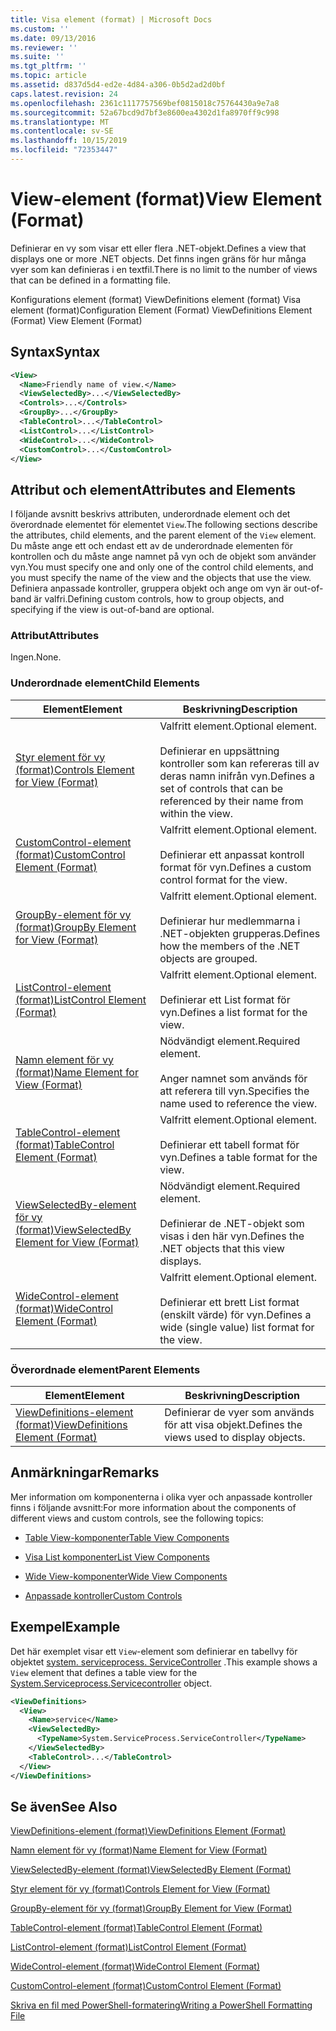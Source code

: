 ```yaml
---
title: Visa element (format) | Microsoft Docs
ms.custom: ''
ms.date: 09/13/2016
ms.reviewer: ''
ms.suite: ''
ms.tgt_pltfrm: ''
ms.topic: article
ms.assetid: d837d5d4-ed2e-4d84-a306-0b5d2ad2d0bf
caps.latest.revision: 24
ms.openlocfilehash: 2361c1117757569bef0815018c75764430a9e7a8
ms.sourcegitcommit: 52a67bcd9d7bf3e8600ea4302d1fa8970ff9c998
ms.translationtype: MT
ms.contentlocale: sv-SE
ms.lasthandoff: 10/15/2019
ms.locfileid: "72353447"
---
```

# <a name="view-element-format"></a><span data-ttu-id="15ae8-102">View-element (format)</span><span class="sxs-lookup"><span data-stu-id="15ae8-102">View Element (Format)</span></span>

<span data-ttu-id="15ae8-103">Definierar en vy som visar ett eller flera .NET-objekt.</span><span class="sxs-lookup"><span data-stu-id="15ae8-103">Defines a view that displays one or more .NET objects.</span></span> <span data-ttu-id="15ae8-104">Det finns ingen gräns för hur många vyer som kan definieras i en textfil.</span><span class="sxs-lookup"><span data-stu-id="15ae8-104">There is no limit to the number of views that can be defined in a formatting file.</span></span>

<span data-ttu-id="15ae8-105">Konfigurations element (format) ViewDefinitions element (format) Visa element (format)</span><span class="sxs-lookup"><span data-stu-id="15ae8-105">Configuration Element (Format) ViewDefinitions Element (Format) View Element (Format)</span></span>

## <a name="syntax"></a><span data-ttu-id="15ae8-106">Syntax</span><span class="sxs-lookup"><span data-stu-id="15ae8-106">Syntax</span></span>

```xml
<View>
  <Name>Friendly name of view.</Name>
  <ViewSelectedBy>...</ViewSelectedBy>
  <Controls>...</Controls>
  <GroupBy>...</GroupBy>
  <TableControl>...</TableControl>
  <ListControl>...</ListControl>
  <WideControl>...</WideControl>
  <CustomControl>...</CustomControl>
</View>
```

## <a name="attributes-and-elements"></a><span data-ttu-id="15ae8-107">Attribut och element</span><span class="sxs-lookup"><span data-stu-id="15ae8-107">Attributes and Elements</span></span>

<span data-ttu-id="15ae8-108">I följande avsnitt beskrivs attributen, underordnade element och det överordnade elementet för elementet `View`.</span><span class="sxs-lookup"><span data-stu-id="15ae8-108">The following sections describe the attributes, child elements, and the parent element of the `View` element.</span></span> <span data-ttu-id="15ae8-109">Du måste ange ett och endast ett av de underordnade elementen för kontrollen och du måste ange namnet på vyn och de objekt som använder vyn.</span><span class="sxs-lookup"><span data-stu-id="15ae8-109">You must specify one and only one of the control child elements, and you must specify the name of the view and the objects that use the view.</span></span> <span data-ttu-id="15ae8-110">Definiera anpassade kontroller, gruppera objekt och ange om vyn är out-of-band är valfri.</span><span class="sxs-lookup"><span data-stu-id="15ae8-110">Defining custom controls, how to group objects, and specifying if the view is out-of-band are optional.</span></span>

### <a name="attributes"></a><span data-ttu-id="15ae8-111">Attribut</span><span class="sxs-lookup"><span data-stu-id="15ae8-111">Attributes</span></span>

<span data-ttu-id="15ae8-112">Ingen.</span><span class="sxs-lookup"><span data-stu-id="15ae8-112">None.</span></span>

### <a name="child-elements"></a><span data-ttu-id="15ae8-113">Underordnade element</span><span class="sxs-lookup"><span data-stu-id="15ae8-113">Child Elements</span></span>

|<span data-ttu-id="15ae8-114">Element</span><span class="sxs-lookup"><span data-stu-id="15ae8-114">Element</span></span>|<span data-ttu-id="15ae8-115">Beskrivning</span><span class="sxs-lookup"><span data-stu-id="15ae8-115">Description</span></span>|
|-------------|-----------------|
|[<span data-ttu-id="15ae8-116">Styr element för vy (format)</span><span class="sxs-lookup"><span data-stu-id="15ae8-116">Controls Element for View (Format)</span></span>](./controls-element-for-view-format.md)|<span data-ttu-id="15ae8-117">Valfritt element.</span><span class="sxs-lookup"><span data-stu-id="15ae8-117">Optional element.</span></span><br /><br /> <span data-ttu-id="15ae8-118">Definierar en uppsättning kontroller som kan refereras till av deras namn inifrån vyn.</span><span class="sxs-lookup"><span data-stu-id="15ae8-118">Defines a set of controls that can be referenced by their name from within the view.</span></span>|
|[<span data-ttu-id="15ae8-119">CustomControl-element (format)</span><span class="sxs-lookup"><span data-stu-id="15ae8-119">CustomControl Element (Format)</span></span>](./customcontrol-element-for-groupby-format.md)|<span data-ttu-id="15ae8-120">Valfritt element.</span><span class="sxs-lookup"><span data-stu-id="15ae8-120">Optional element.</span></span><br /><br /> <span data-ttu-id="15ae8-121">Definierar ett anpassat kontroll format för vyn.</span><span class="sxs-lookup"><span data-stu-id="15ae8-121">Defines a custom control format for the view.</span></span>|
|[<span data-ttu-id="15ae8-122">GroupBy-element för vy (format)</span><span class="sxs-lookup"><span data-stu-id="15ae8-122">GroupBy Element for View (Format)</span></span>](./groupby-element-for-view-format.md)|<span data-ttu-id="15ae8-123">Valfritt element.</span><span class="sxs-lookup"><span data-stu-id="15ae8-123">Optional element.</span></span><br /><br /> <span data-ttu-id="15ae8-124">Definierar hur medlemmarna i .NET-objekten grupperas.</span><span class="sxs-lookup"><span data-stu-id="15ae8-124">Defines how the members of the .NET objects are grouped.</span></span>|
|[<span data-ttu-id="15ae8-125">ListControl-element (format)</span><span class="sxs-lookup"><span data-stu-id="15ae8-125">ListControl Element (Format)</span></span>](./listcontrol-element-format.md)|<span data-ttu-id="15ae8-126">Valfritt element.</span><span class="sxs-lookup"><span data-stu-id="15ae8-126">Optional element.</span></span><br /><br /> <span data-ttu-id="15ae8-127">Definierar ett List format för vyn.</span><span class="sxs-lookup"><span data-stu-id="15ae8-127">Defines a list format for the view.</span></span>|
|[<span data-ttu-id="15ae8-128">Namn element för vy (format)</span><span class="sxs-lookup"><span data-stu-id="15ae8-128">Name Element for View (Format)</span></span>](./name-element-for-view-format.md)|<span data-ttu-id="15ae8-129">Nödvändigt element.</span><span class="sxs-lookup"><span data-stu-id="15ae8-129">Required element.</span></span><br /><br /> <span data-ttu-id="15ae8-130">Anger namnet som används för att referera till vyn.</span><span class="sxs-lookup"><span data-stu-id="15ae8-130">Specifies the name used to reference the view.</span></span>|
|[<span data-ttu-id="15ae8-131">TableControl-element (format)</span><span class="sxs-lookup"><span data-stu-id="15ae8-131">TableControl Element (Format)</span></span>](./tablecontrol-element-format.md)|<span data-ttu-id="15ae8-132">Valfritt element.</span><span class="sxs-lookup"><span data-stu-id="15ae8-132">Optional element.</span></span><br /><br /> <span data-ttu-id="15ae8-133">Definierar ett tabell format för vyn.</span><span class="sxs-lookup"><span data-stu-id="15ae8-133">Defines a table format for the view.</span></span>|
|[<span data-ttu-id="15ae8-134">ViewSelectedBy-element för vy (format)</span><span class="sxs-lookup"><span data-stu-id="15ae8-134">ViewSelectedBy Element for View (Format)</span></span>](./viewselectedby-element-format.md)|<span data-ttu-id="15ae8-135">Nödvändigt element.</span><span class="sxs-lookup"><span data-stu-id="15ae8-135">Required element.</span></span><br /><br /> <span data-ttu-id="15ae8-136">Definierar de .NET-objekt som visas i den här vyn.</span><span class="sxs-lookup"><span data-stu-id="15ae8-136">Defines the .NET objects that this view displays.</span></span>|
|[<span data-ttu-id="15ae8-137">WideControl-element (format)</span><span class="sxs-lookup"><span data-stu-id="15ae8-137">WideControl Element (Format)</span></span>](./widecontrol-element-format.md)|<span data-ttu-id="15ae8-138">Valfritt element.</span><span class="sxs-lookup"><span data-stu-id="15ae8-138">Optional element.</span></span><br /><br /> <span data-ttu-id="15ae8-139">Definierar ett brett List format (enskilt värde) för vyn.</span><span class="sxs-lookup"><span data-stu-id="15ae8-139">Defines a wide (single value) list format for the view.</span></span>|

### <a name="parent-elements"></a><span data-ttu-id="15ae8-140">Överordnade element</span><span class="sxs-lookup"><span data-stu-id="15ae8-140">Parent Elements</span></span>

|<span data-ttu-id="15ae8-141">Element</span><span class="sxs-lookup"><span data-stu-id="15ae8-141">Element</span></span>|<span data-ttu-id="15ae8-142">Beskrivning</span><span class="sxs-lookup"><span data-stu-id="15ae8-142">Description</span></span>|
|-------------|-----------------|
|[<span data-ttu-id="15ae8-143">ViewDefinitions-element (format)</span><span class="sxs-lookup"><span data-stu-id="15ae8-143">ViewDefinitions Element (Format)</span></span>](./viewdefinitions-element-format.md)|<span data-ttu-id="15ae8-144">Definierar de vyer som används för att visa objekt.</span><span class="sxs-lookup"><span data-stu-id="15ae8-144">Defines the views used to display objects.</span></span>|

## <a name="remarks"></a><span data-ttu-id="15ae8-145">Anmärkningar</span><span class="sxs-lookup"><span data-stu-id="15ae8-145">Remarks</span></span>

<span data-ttu-id="15ae8-146">Mer information om komponenterna i olika vyer och anpassade kontroller finns i följande avsnitt:</span><span class="sxs-lookup"><span data-stu-id="15ae8-146">For more information about the components of different views and custom controls, see the following topics:</span></span>

- [<span data-ttu-id="15ae8-147">Table View-komponenter</span><span class="sxs-lookup"><span data-stu-id="15ae8-147">Table View Components</span></span>](./creating-a-table-view.md)

- [<span data-ttu-id="15ae8-148">Visa List komponenter</span><span class="sxs-lookup"><span data-stu-id="15ae8-148">List View Components</span></span>](./creating-a-list-view.md)

- [<span data-ttu-id="15ae8-149">Wide View-komponenter</span><span class="sxs-lookup"><span data-stu-id="15ae8-149">Wide View Components</span></span>](./creating-a-wide-view.md)

- [<span data-ttu-id="15ae8-150">Anpassade kontroller</span><span class="sxs-lookup"><span data-stu-id="15ae8-150">Custom Controls</span></span>](./creating-custom-controls.md)

## <a name="example"></a><span data-ttu-id="15ae8-151">Exempel</span><span class="sxs-lookup"><span data-stu-id="15ae8-151">Example</span></span>

<span data-ttu-id="15ae8-152">Det här exemplet visar ett `View`-element som definierar en tabellvy för objektet [system. serviceprocess. ServiceController](/dotnet/api/System.ServiceProcess.ServiceController) .</span><span class="sxs-lookup"><span data-stu-id="15ae8-152">This example shows a `View` element that defines a table view for the [System.Serviceprocess.Servicecontroller](/dotnet/api/System.ServiceProcess.ServiceController) object.</span></span>

```xml
<ViewDefinitions>
  <View>
    <Name>service</Name>
    <ViewSelectedBy>
      <TypeName>System.ServiceProcess.ServiceController</TypeName>
    </ViewSelectedBy>
    <TableControl>...</TableControl>
  </View>
</ViewDefinitions>

```

## <a name="see-also"></a><span data-ttu-id="15ae8-153">Se även</span><span class="sxs-lookup"><span data-stu-id="15ae8-153">See Also</span></span>

[<span data-ttu-id="15ae8-154">ViewDefinitions-element (format)</span><span class="sxs-lookup"><span data-stu-id="15ae8-154">ViewDefinitions Element (Format)</span></span>](./viewdefinitions-element-format.md)

[<span data-ttu-id="15ae8-155">Namn element för vy (format)</span><span class="sxs-lookup"><span data-stu-id="15ae8-155">Name Element for View (Format)</span></span>](./name-element-for-view-format.md)

[<span data-ttu-id="15ae8-156">ViewSelectedBy-element (format)</span><span class="sxs-lookup"><span data-stu-id="15ae8-156">ViewSelectedBy Element (Format)</span></span>](./viewselectedby-element-format.md)

[<span data-ttu-id="15ae8-157">Styr element för vy (format)</span><span class="sxs-lookup"><span data-stu-id="15ae8-157">Controls Element for View (Format)</span></span>](./controls-element-for-view-format.md)

[<span data-ttu-id="15ae8-158">GroupBy-element för vy (format)</span><span class="sxs-lookup"><span data-stu-id="15ae8-158">GroupBy Element for View (Format)</span></span>](./groupby-element-for-view-format.md)

[<span data-ttu-id="15ae8-159">TableControl-element (format)</span><span class="sxs-lookup"><span data-stu-id="15ae8-159">TableControl Element (Format)</span></span>](./tablecontrol-element-format.md)

[<span data-ttu-id="15ae8-160">ListControl-element (format)</span><span class="sxs-lookup"><span data-stu-id="15ae8-160">ListControl Element (Format)</span></span>](./listcontrol-element-format.md)

[<span data-ttu-id="15ae8-161">WideControl-element (format)</span><span class="sxs-lookup"><span data-stu-id="15ae8-161">WideControl Element (Format)</span></span>](./widecontrol-element-format.md)

[<span data-ttu-id="15ae8-162">CustomControl-element (format)</span><span class="sxs-lookup"><span data-stu-id="15ae8-162">CustomControl Element (Format)</span></span>](./customcontrol-element-for-groupby-format.md)

[<span data-ttu-id="15ae8-163">Skriva en fil med PowerShell-formatering</span><span class="sxs-lookup"><span data-stu-id="15ae8-163">Writing a PowerShell Formatting File</span></span>](./writing-a-powershell-formatting-file.md)
